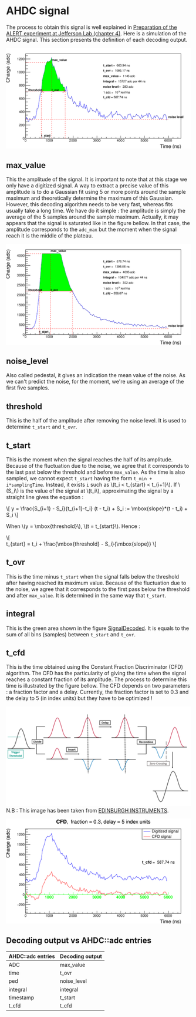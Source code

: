 # AHDC signal

The process to obtain this signal is well explained in [Preparation of the ALERT experiment at Jefferson Lab (chapter 4)](https://ftouchte.github.io/projects/). Here is a simulation of the AHDC signal.  This section presents the definition of each decoding output.

![AHDC signal + decoding](../images/SignalDecoded.png)

## max_value 

This the amplitude of the signal. It is important to note that at this stage we only have a digitized signal. A way to extract a precise value of this amplitude is to do a Gaussian fit using 5 or more points around the sample maximum and theoretically determine the maximum of this Gaussian. However, this decoding algorithm needs to be very fast, whereas fits usually take a long time. We have do it simple : the amplitude is simply the average of the 5 samples around the sample maximum. Actually, it may appears that the signal is saturated like in the figure bellow. In that case, the amplitude corresponds to the `adc_max` but the moment when the signal reach it is the middle of the plateau.


![SignalExamplePlateau.png](../images/SignalExamplePlateau.png)


## noise_level 

Also called pedestal, it gives an indication the mean value of the noise. As we can't predict the noise, for the moment, we're using an average of the first five samples.

## threshold 

This is the half of the amplitude after removing the noise level. It is used to determine `t_start` and `t_ovr`.

## t_start 

This is the moment when the signal reaches the half of its amplitude. Because of the fluctuation due to the noise, we agree that it corresponds to the last past below the threshold and before `max_value`. As the time is also sampled, we cannot expect `t_start` having the form `t_min + i*samplingTime`. Instead, it exists `i` such as \\(t_i < t_{start} < t_{i+1}\\). If \\(S_i\\) is the value of the signal at \\(t_i\\), approximating the signal by a straight line gives the equation :

\\[
    y = \frac{S_{i+1} - S_i}{t_{i+1}-t_i} (t - t_i) + S_i := \mbox{slope}*(t - t_i) + S_i
\\]

When \\(y = \mbox{threshold}\\), \\(t = t_{start}\\). Hence :

\\[    
    t_{start} = t_i + \frac{\mbox{threshold} - S_i}{\mbox{slope}} 
\\]
    

## t_ovr 

This is the time minus `t_start` when the signal falls below the threshold after having reached its maximum value. Because of the fluctuation due to the noise, we agree that it corresponds to the first pass below the threshold and after `max_value`. It is determined in the same way that `t_start`. 

## integral 

This is the green area shown in the figure [SignalDecoded](#ahdc-signal). It is equals to the sum of all bins (samples) between `t_start` and `t_ovr`. 

## t_cfd 

This is the time obtained using the Constant Fraction Discriminator (CFD) algorithm. The CFD has the particularity of giving the time when the signal reaches a constant fraction of its amplitude. The process to determine this time is illustrated by the figure bellow. The CFD depends on two parameters : a fraction factor and a delay. Currently, the fraction factor is set to $0.3$ and the delay to 5 (in index units) but they have to be optimized ! 

![AlgoCFD.png](../images/cfd-algorithm.png)
N.B : This image has been taken from [EDINBURGH INSTRUMENTS](https://www.edinst.com/blog/constant-fraction-discrimination/).

![SignalCFDApplied.png](../images/SignalCFDApplied.png)


## Decoding output vs AHDC::adc entries

| AHDC::adc entries | Decoding output |
|-|-|
|ADC|max_value|
|time|t_ovr|
|ped|noise_level|
|integral|integral|
timestamp|t_start|
|t_cfd|t_cfd|